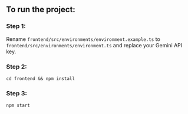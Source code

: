 ## To run the project:
### Step 1:
Rename `frontend/src/environments/environment.example.ts` to `frontend/src/environments/environment.ts` and replace your Gemini API key.
### Step 2:
```
cd frontend && npm install
```
### Step 3:
```
npm start
```